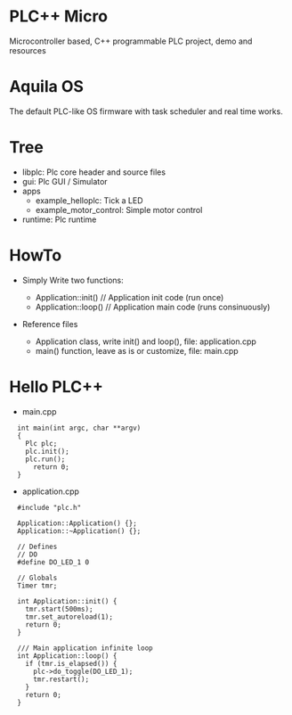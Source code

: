 # PLC++ Micro

Microcontroller based, C++ programmable PLC project, demo and resources

# Aquila OS

The default PLC-like OS firmware with task scheduler and real time works.



# Tree

  * libplc: Plc core header and source files
  * gui: Plc GUI / Simulator
  * apps
    * example_helloplc: Tick a LED
    * example_motor_control: Simple motor control
  * runtime: Plc runtime

# HowTo

  * Simply Write two functions:
    * Application::init() // Application init code (run once)
    * Application::loop() // Application main code (runs consinuously)

  * Reference files
    * Application class, write init() and loop(), file: application.cpp
    * main() function, leave as is or customize, file: main.cpp

# Hello PLC++
  * main.cpp
  ```
    int main(int argc, char **argv)
    {
      Plc plc;
      plc.init();
      plc.run();
	    return 0;
    }
  ```
  * application.cpp
  ```
    #include "plc.h"

    Application::Application() {};
    Application::~Application() {};

    // Defines
    // DO
    #define DO_LED_1 0

    // Globals
    Timer tmr;

    int Application::init() {
      tmr.start(500ms);
      tmr.set_autoreload(1);
      return 0;
    }

    /// Main application infinite loop
    int Application::loop() {
      if (tmr.is_elapsed()) {
        plc->do_toggle(DO_LED_1);
        tmr.restart();
      }
      return 0;
    }
  ```

